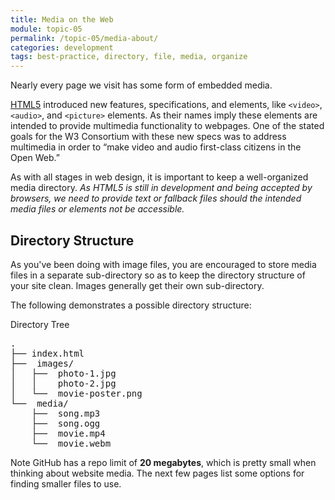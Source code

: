 ```yaml
---
title: Media on the Web
module: topic-05
permalink: /topic-05/media-about/
categories: development
tags: best-practice, directory, file, media, organize
---
```


<div class="divider-heading"></div>

Nearly every page we visit has some form of embedded media.

[HTML5](https://developer.mozilla.org/en-US/docs/Web/Guide/HTML/HTML5) introduced new features, specifications, and elements, like `<video>`, `<audio>`, and `<picture>` elements. As their names imply these elements are intended to provide multimedia functionality to webpages. One of the stated goals for the W3 Consortium with these new specs was to address multimedia in order to “make video and audio first-class citizens in the Open Web.”

As with all stages in web design, it is important to keep a well-organized media directory. _As HTML5 is still in development and being accepted by browsers, we need to provide text or fallback files should the intended media files or elements not be accessible._


## Directory Structure

As you've been doing with image files, you are encouraged to store media files in a separate sub-directory so as to keep the directory structure of your site clean. Images generally get their own sub-directory.

The following demonstrates a possible directory structure:


<div id="code-heading">Directory Tree</div>
<pre id="bash">
.
├── index.html
├── <i class="far fa-folder-open"></i> images/
│   ├── <i class="far fa-image"></i> photo-1.jpg
│   │   <i class="far fa-image"></i> photo-2.jpg
│   └── <i class="far fa-image"></i> movie-poster.png
└── <i class="far fa-folder-open"></i> media/
    ├── <i class="fas fa-music"></i> song.mp3
    ├── <i class="fas fa-music"></i> song.ogg
    ├── <i class="fas fa-video"></i> movie.mp4
    └── <i class="fas fa-video"></i> movie.webm
</pre>


<span class="label label-info">Note</span> GitHub has a repo limit of **20 megabytes**, which is pretty small when thinking about website media. The next few pages list some options for finding smaller files to use.
